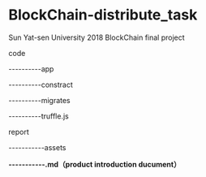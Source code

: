 # BlockChain-distribute_task
Sun Yat-sen University 2018 BlockChain final project

code

----------app

----------constract

----------migrates

----------truffle.js

report

-----------assets

**-----------.md（product introduction ducument）**